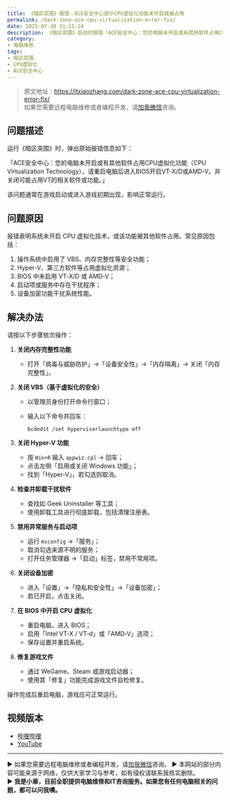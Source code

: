 ```yaml
---
title: 《暗区突围》报错：ACE安全中心提示CPU虚拟化功能未开启或被占用
permalink: /dark-zone-ace-cpu-virtualization-error-fix/
date: 2025-07-30 11:11:24
description: 《暗区突围》启动时报错「ACE安全中心：您的电脑未开启或有其他软件占用CPU虚拟化功能」，本文提供系统设置及 BIOS 操作的完整解决方案。
category:
- 电脑维修
tags:
- 暗区突围
- CPU虚拟化
- ACE安全中心
---
```


> 原文地址：<https://itxiaozhang.com/dark-zone-ace-cpu-virtualization-error-fix/>  
> 如果您需要远程电脑维修或者编程开发，请[加我微信](https://itxiaozhang.netlify.app/)咨询。 

## 问题描述

运行《暗区突围》时，弹出原始报错信息如下：

「ACE安全中心：您的电脑未开启或有其他软件占用CPU虚拟化功能（CPU Virtualization Technology），请重启电脑后进入BIOS开启VT‑X/D或AMD‑V。并关闭可能占用VT的相关软件或功能。」

该问题通常在游戏启动或进入游戏初期出现，影响正常运行。

## 问题原因

报错表明系统未开启 CPU 虚拟化技术，或该功能被其他软件占用。常见原因包括：

1. 操作系统中启用了 VBS、内存完整性等安全功能；
2. Hyper-V、第三方软件等占用虚拟化资源；
3. BIOS 中未启用 VT‑X/D 或 AMD‑V；
4. 启动项或服务中存在干扰程序；
5. 设备加密功能干扰系统性能。

## 解决办法

请按以下步骤依次操作：

1. **关闭内存完整性功能**
   - 打开「病毒与威胁防护」→「设备安全性」→「内存隔离」→ 关闭「内存完整性」。

2. **关闭 VBS（基于虚拟化的安全）**
   - 以管理员身份打开命令行窗口；
   - 输入以下命令并回车：  

     ```
     bcdedit /set hypervisorlaunchtype off
     ```

3. **关闭 Hyper-V 功能**
   - 按 `Win+R` 输入 `appwiz.cpl` → 回车；
   - 点击左侧「启用或关闭 Windows 功能」；
   - 找到「Hyper-V」，若勾选则取消。

4. **检查并卸载干扰软件**
   - 查找如 Geek Uninstaller 等工具；
   - 使用卸载工具进行彻底卸载，包括清理注册表。

5. **禁用异常服务与启动项**
   - 运行 `msconfig` →「服务」；
   - 取消勾选来源不明的服务；
   - 打开任务管理器 →「启动」标签，禁用不常用项。

6. **关闭设备加密**
   - 进入「设置」→「隐私和安全性」→「设备加密」；
   - 若已开启，点击关闭。

7. **在 BIOS 中开启 CPU 虚拟化**
   - 重启电脑，进入 BIOS；
   - 启用「Intel VT‑X / VT‑d」或「AMD‑V」选项；
   - 保存设置并重启系统。

8. **修复游戏文件**
   - 通过 WeGame、Steam 或游戏启动器；
   - 使用其「修复」功能完成游戏文件自检修复。

操作完成后重启电脑，游戏应可正常运行。

## 视频版本

- [哔哩哔哩](https://space.bilibili.com/3546607630944387)
- [YouTube](https://www.youtube.com/@itxiaozhang)

---
▶ 如果您需要远程电脑维修或者编程开发，请[加我微信](https://itxiaozhang.netlify.app/)咨询。 
▶ 本网站的部分内容可能来源于网络，仅供大家学习与参考，如有侵权请联系我核实删除。  
▶ **我是小章，目前全职提供电脑维修和IT咨询服务。如果您有任何电脑相关的问题，都可以问我噢。**  
